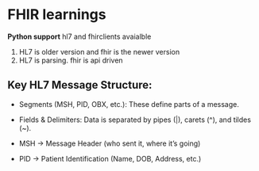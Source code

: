 # FHIR learnings
**Python support** hl7 and fhirclients avaialble

1. HL7 is older version and fhir is the newer version
2. HL7 is parsing. fhir is api driven

## Key HL7 Message Structure:
- Segments (MSH, PID, OBX, etc.): These define parts of a message.
- Fields & Delimiters: Data is separated by pipes (|), carets (^), and tildes (~).

- MSH → Message Header (who sent it, where it’s going)
- PID → Patient Identification (Name, DOB, Address, etc.)
